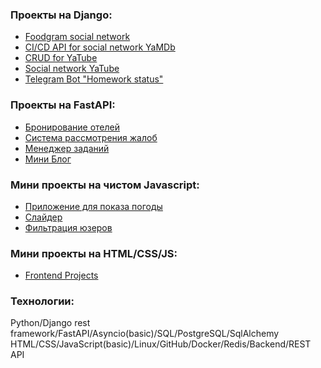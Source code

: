 ### Проекты на Django:

- [Foodgram social network](https://github.com/methodologyCode/foodgram-project-react)
- [CI/CD API for social network YaMDb](https://github.com/methodologyCode/yamdb_final)
- [CRUD for YaTube](https://github.com/methodologyCode/api_final_yatube)
- [Social network YaTube](https://github.com/methodologyCode/hw05_final)
- [Telegram Bot "Homework status"](https://github.com/methodologyCode/homework_bot)

### Проекты на FastAPI:

- [Бронирование отелей](https://github.com/methodologyCode/hotels_fastapi)
- [Система рассмотрения жалоб](https://github.com/methodologyCode/system_fastapi)
- [Менеджер заданий](https://github.com/methodologyCode/task_fastapi)
- [Мини Блог](https://github.com/methodologyCode/blog_fastapi)
  
### Мини проекты на чистом Javascript:

- [Приложение для показа погоды](https://github.com/methodologyCode/weather_js)
- [Слайдер](https://github.com/methodologyCode/slider_js)
- [Фильтрация юзеров](https://github.com/methodologyCode/filter_js)

### Мини проекты на HTML/CSS/JS:

- [Frontend Projects](https://github.com/methodologyCode/html_practice)

### Технологии:
Python/Django rest framework/FastAPI/Asyncio(basic)/SQL/PostgreSQL/SqlAlchemy
HTML/CSS/JavaScript(basic)/Linux/GitHub/Docker/Redis/Backend/REST API


